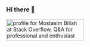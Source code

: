 ### Hi there 👋
<!--
**mostasim/mostasim** is a ✨ _special_ ✨ repository because its `README.md` (this file) appears on your GitHub profile.

Here are some ideas to get you started:

- 🔭 I’m currently working on ...
- 🌱 I’m currently learning ...
- 👯 I’m looking to collaborate on ...
- 🤔 I’m looking for help with ...
- 💬 Ask me about ...
- 📫 How to reach me: ...
- 😄 Pronouns: ...
- ⚡ Fun fact: ...
-->
<a href="https://stackoverflow.com/users/4988783/mostasim-billah"><img src="https://stackoverflow.com/users/flair/4988783.png" width="208" height="58" alt="profile for Mostasim Billah at Stack Overflow, Q&amp;A for professional and enthusiast programmers" title="profile for Mostasim Billah at Stack Overflow, Q&amp;A for professional and enthusiast programmers"></a>
